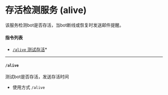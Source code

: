 # 存活检测服务 (alive)

该服务检测bot是否存活，当bot断线或恢复时发送邮件提醒。

####  指令列表

- [`/alive` 测试存活](#/alive)*

--- 

####  `/alive`
测试bot是否存活，发送存活时间
- 使用方式
`/alive`